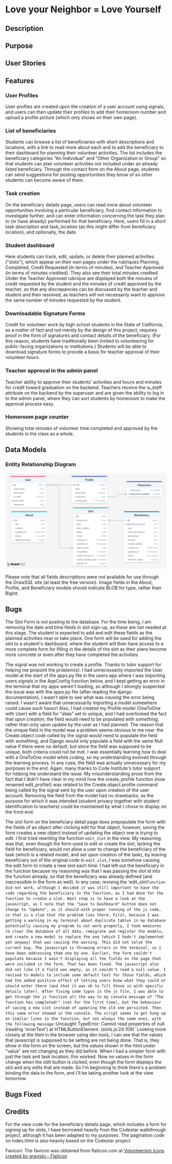 # Love your Neighbor = Love Yourself

## Description

## Purpose

## User Stories

## Features






### User Profiles

User profiles are created upon the creation of a user account using signals, and users can then update their profiles to add their homeroom number and upload a profile picture (which only shows on their own page).


### List of beneficiaries

Students can browse a list of beneficiaries with short descriptions and locations, with a link to read more about each and to add the beneficiary to their dashboard for planning their volunteer activities. The list includes the beneficiary categories "An Individual" and "Other Organization or Group" so that students can plan volunteer activities not included under an already listed beneficiary. Through the contact form on the About page, students can send suggestions for posting opportunities they know of so other students can become aware of them.

### Task creation

On the beneficiary details page, users can read more about volunteer opportunities involving a particular beneficiary, find contact information to investigate further, and can enter information concerning the task they plan to (or have already) performed for that beneficiary. Here, users fill in a short task description and task_location (as this might differ from beneficiary location), and optionally, the date.  

### Student dashboard

Here students can track, edit, update, or delete their planned activities ("slots"), which appear on their own pages under the rubriques Planning, Completed, Credit Requested (in terms of minutes), and Teacher Approved (in terms of minutes credited). They also see their total minutes credited.
Under the Teacher Approved rubrique are displayed both the minutes of credit requested by the student and the minutes of credit approved by the teacher, so that any discrepancies can be discussed by the teacher and student and then resolved, as teachers will not necessarily want to approve the same number of minutes requested by the student.

### Downloadable Signature Forms

Credit for volunteer work by high school students in the State of California, as a matter of fact and not merely by the design of this project, requires proof in the form of signatures and contact details of the beneficiary. (For this reason, students have traditionally been limited to volunteering for public-facing organizations or institutions.) Students will be able to download signature forms to provide a basis for teacher approval of their volunteer hours.

### Teacher approval in the admin panel

Teacher ability to approve their students' activities and hours and minutes for credit toward graduation on the backend. Teachers receive the is_staff attribute on the backend by the superuser and are given the ability to log in to the admin panel, where they can sort students by homeroom to make the approval process easy.

### Homeroom page counter
Showing total minutes of volunteer time completed and approved by the students in the class as a whole.




## Data Models

### Entity Relationship Diagram

![alt text](static/images/drawsql.png)


Please note that all fields descriptions were not available for use through the DrawSQL site (at least the free version). Image fields in the About, Profile, and Beneficiary models should indicate BLOB for type, rather than BigInt.

## Bugs

The Slot Form is not posting to the database. For the time being, I am removing the date and time fields in slot sign-up, as these are not needed at this stage. The student is expected to add and edit these fields as the planned activities near or take place. One form will be used for adding the slot to a student's dashboard, where the student will then have access to a more complete form for filling in the details of the slot as their plans become more concrete or even after they have completed the activities.

The signal was not working to create a profile. Thanks to tutor support for helping me pinpoint the problem(s): I had unnecessarily imported the User model at the start of the apps.py file in the users app where I was importing users.signals in the AppConfig function below, and I kept getting an error in the terminal that my apps weren't loading, so although I strongly suspected the issue was with the apps.py file (after reading the django documentation), I wasn't able to see what was _causing_ the error being raised. I wasn't aware that unnecessarily importing a model somewhere could cause such havoc! Also, I had created my Profile model (OneToOne with User) with a field for "alias" set to unique, and I had overlooked the fact that upon _creation_, the field would need to be populated with _something_, rather than only upon update by the user as I had planned. The reason that the unique field in the model was a problem seems obvious to me now: the Create.object code called by the signal would need to populate the field with something, and Django would only populate a field with the same Null value if there were no default, but since the field was supposed to be unique, both criteria could not be met. I was essentially learning how to deal with a OneToOne model while coding, so my understanding evolved through the learning process. In any case, the field was actually unnecessary for my purposes in the end. Again, many thanks to Code Institute's tutor support for helping me understand the issue. My misunderstanding arose from the fact that I didn't have clear in my mind how the create_profile function (now renamed edit_profile!) was related to the Create.object.profile command being called by the signal sent by the user upon creation of the user account. Removing the field from the model had no drawbacks, as the purpose for which it was intended (student privacy together with student identification to teachers) could be maintained by what I chose to display on the front end.

The slot form on the beneficiary detail page does prepopulate the form with the fields of an object after clicking edit for that object, however, saving the form creates a new object instead of updating the object one is trying to edit. I first tried rewriting the function `edit_slot` in the view. My reasoning was that, even though the form used to edit or create the slot, lacking the field for beneficiary, would not allow a user to change the beneficiary of the task (which is a related model, and set upon creation of the task), by leaving beneficiary out of the original code in `edit_slot`, I was somehow causing the edit form to create a new slot each time. I had left out the beneficiary in the function because my reasoning was that I was passing the slot id into the function already, so that the beneficiary was already defined (and inaccessible in the form as well). In any case, revising the 'edit_slot` function did not work, although I decided it was still important to have the code regarding the beneficiary in the function, as I had done for the function to create a slot. Next step is to have a look at the javascript, as I note that the "Save to Dashboard" button does not change to "Update", as it should with proper running of the js code, so that is a clue that the problem lies there. First, because I was getting a warning in my terminal about duplicate tables in my database potentially causing my program to not work properly, I took measures to clear the database of all data, remigrate and register the models, and create a new model to replace the one (which I hadn't implemented yet anyway) that was causing the warning. This did not solve the current bug. The javascript is throwing errors in the terminal, so I have been addressing them one by one. Earlier, the form couldn't populate because I wasn't displaying all the fields on the page that were included in the form. That has been fixed. The javascript also did not like if a field was empty, as it couldn't read a null value. I revised to models to include some default text for those fields, which had the added positive effect of letting users know what they could or should enter there (and that it was ok to fill those in with specific details later). After fixing some typos in the js file, I was able to get through the js function all the way to my console message of "The function has completed!" (not for the first time), but the behaviour of saving a new slot instead of updating the old one persisted. Then this same error showed in the console. The script seems to get hung up on similar lines in the function, but not always the same ones, with the following message:
`Uncaught TypeError: Cannot read properties of null (reading 'innerText')
    at HTMLButtonElement.<anonymous> (slots.js:24:109)`
Looking more closely at the html in the browser using dev tools, I can see that the values that javascript is supposed to be setting are not being done. That is, they show in the form on the screen, but the values shown in the html under "value" are not changing as they did before. When I had a simpler form with just the task and task location, this worked. Now no values in the form change when the edit button is clicked, even though the form displays the slot and any edits that are made. So I'm beginning to think there's a problem binding the data to the form, and I'll be taking another look at the view tomorrow.
## Bugs Fixed





## Credits

For the view code for the beneficiary details page, which includes a form for signing up for slots, I have borrowed heavily from the Codestar walkthrough project, although it has been adapted to my purposes.
The pagination code on index.html is also heavily based on the Codestar project.

Favicon: The favicon was obtained from flaticon.com at <a href="https://www.flaticon.com/free-icons/volunteerism" title="volunteerism icons">Volunteerism icons created by gravisio - Flaticon</a>
